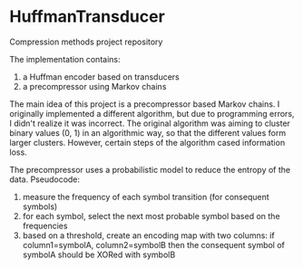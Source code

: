 # HuffmanTransducer
Compression methods project repository

The implementation contains:
1. a Huffman encoder based on transducers
2. a precompressor using Markov chains

The main idea of this project is a precompressor based Markov chains. I originally implemented a different algorithm, but due to programming errors, I didn't realize it was incorrect. The original algorithm was aiming to cluster binary values (0, 1) in an algorithmic way, so that the different values form larger clusters. However, certain steps of the algorithm cased information loss.

The precompressor uses a probabilistic model to reduce the entropy of the data.
Pseudocode:
  1. measure the frequency of each symbol transition (for consequent symbols)
  2. for each symbol, select the next most probable symbol based on the frequencies
  3. based on a threshold, create an encoding map with two columns: if column1=symbolA, column2=symbolB then the consequent symbol of symbolA should be XORed with symbolB
